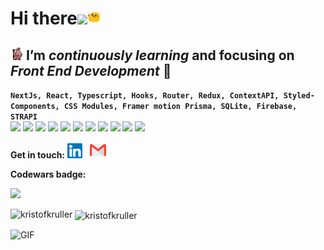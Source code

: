 # Hi there<img src="https://raw.githubusercontent.com/iampavangandhi/iampavangandhi/master/gifs/Hi.gif" width="30px"><img alt="GIF" src="https://github.com/SatYu26/SatYu26/blob/master/Assets/happy.gif" width="20vw" />

<img alt="GIF" src="https://github.com/SatYu26/SatYu26/blob/master/Assets/gandalf_parrot.gif" width="20vw" /> I’m *continuously learning* and **focusing on *Front End Development*** 💪
---
**`NextJs, React, Typescript,
Hooks, Router, Redux, ContextAPI, Styled-Components, CSS Modules, Framer motion
Prisma, SQLite, Firebase, STRAPI`**  
<a src="https://vercel.com/"><img src="https://img.icons8.com/color/1x/nextjs.png"></a>
<a src="https://www.javascript.com/"><img src="https://img.icons8.com/color/48/000000/javascript.png"></a>
<a src="https://reactjs.org/"><img src="https://img.icons8.com/color/48/000000/react-native.png"></a>
<a src="https://nodejs.org/"><img src="https://img.icons8.com/color/48/000000/nodejs.png"></a>
<a src="https://visualstudio.microsoft.com/"><img src="https://img.icons8.com/color/48/000000/visual-studio.png"></a>
<a src="https://www.npmjs.com/"><img src="https://img.icons8.com/color/48/000000/npm.png"></a>
<a src="https://github.com/"><img src="https://img.icons8.com/color/48/000000/github--v1.png"></a>
<a src="https://www.w3schools.com/css/"><img src="https://img.icons8.com/ios-filled/1x/css3.png"></a>
<a src="https://www.w3schools.com/html/"><img src="https://img.icons8.com/ios-filled/1x/html-5.png"></a>
<a src="https://www.w3schools.com/html/"><img src="https://img.icons8.com/color/1x/styled-components.png"></a>
<a src="https://www.w3schools.com/html/"><img src="https://img.icons8.com/external-flaticons-lineal-color-flat-icons/1x/external-sql-computer-programming-flaticons-lineal-color-flat-icons.png"></a>
<!-- # For more details please click on my<a href="https://kristofkruller.github.io/Portfolio/"> Portfolio </a><img src="https://media.giphy.com/media/WUlplcMpOCEmTGBtBW/giphy.gif" width="30"> -->
**Get in touch:**
<a href="https://www.linkedin.com/in/kristof-kruller/"><img align="" alt="KristofKruller | Linkedin" width="24px" src="https://github.com/SatYu26/SatYu26/blob/master/Assets/Linkedin.svg" /></a> &nbsp;&nbsp;<a href="mailto:kristof.kruller@gmail.com"><img align="" alt="KristofKruller | Gmail" width="26px" src="https://github.com/SatYu26/SatYu26/blob/master/Assets/Gmail.svg" /></a>

**Codewars badge:**  

<a target="_blank" href="https://www.codewars.com/users/kristofkruller">
  <img src="https://www.codewars.com/users/kristofkruller/badges/micro">
</a>  

<p><img align="left" src="https://github-readme-stats.vercel.app/api/top-langs?username=kristofkruller&show_icons=true&locale=en&layout=compact" alt="kristofkruller" /></p>
<p>&nbsp;<img align="center" src="https://github-readme-stats.vercel.app/api?username=kristofkruller&show_icons=true&locale=en" alt="kristofkruller" /></p>  

<img alt="GIF" src="https://media.tenor.com/nIPLRnaTx7gAAAAC/trex-pc.gif">

